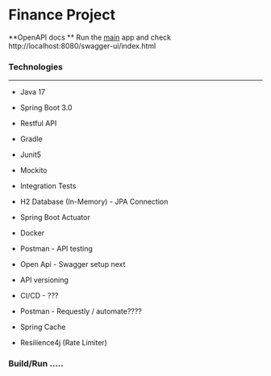 
# Finance Project

**OpenAPI docs **
Run the [main]([FinanceDashboard.java](src/main/java/com/finance/financedashboard/FinanceDashboard.java)) app and check http://localhost:8080/swagger-ui/index.html


### Technologies
---  
- Java 17
- Spring Boot 3.0
- Restful API
- Gradle
- Junit5
- Mockito
- Integration Tests
- H2 Database (In-Memory) - JPA Connection
- Spring Boot Actuator
- Docker
- Postman - API testing
- Open Api - Swagger setup
next

- API versioning
- CI/CD - ???
- Postman - Requestly / automate????
- Spring Cache
- Resilience4j (Rate Limiter)

###  Build/Run .....